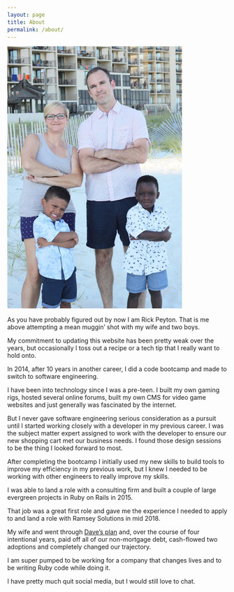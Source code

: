 ```yaml
---
layout: page
title: About
permalink: /about/
---
```


![alt text](/assets/the-peyton-fam.jpg 'Gulf Coast Vacation 2018')

As you have probably figured out by now I am Rick Peyton. That is me above attempting a mean muggin’ shot with my wife and two boys.

My commitment to updating this website has been pretty weak over the years, but occasionally I toss out a recipe or a tech tip that I really want to hold onto.

In 2014, after 10 years in another career, I did a code bootcamp and made to switch to software engineering.

I have been into technology since I was a pre-teen. I built my own gaming rigs, hosted several online forums, built my own CMS for video game websites and just generally was fascinated by the internet.

But I never gave software engineering serious consideration as a pursuit until I started working closely with a developer in my previous career. I was the subject matter expert assigned to work with the developer to ensure our new shopping cart met our business needs. I found those design sessions to be the thing I looked forward to most.

After completing the bootcamp I initially used my new skills to build tools to improve my efficiency in my previous work, but I knew I needed to be working with other engineers to really improve my skills.

I was able to land a role with a consulting firm and built a couple of large evergreen projects in Ruby on Rails in 2015.

That job was a great first role and gave me the experience I needed to apply to and land a role with Ramsey Solutions in mid 2018.

My wife and went through [Dave’s plan](https://www.daveramsey.com/fpu) and, over the course of four intentional years, paid off all of our non-mortgage debt, cash-flowed two adoptions and completely changed our trajectory.

I am super pumped to be working for a company that changes lives and to be writing Ruby code while doing it.

I have pretty much quit social media, but I would still love to chat.
